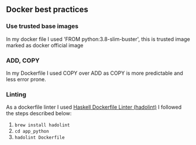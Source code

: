## Docker best practices

### Use trusted base images
In my docker file I used 'FROM python:3.8-slim-buster',
this is trusted image marked as docker official image

### ADD, COPY
In my Dockerfile I used COPY over ADD as COPY is more predictable and less error prone.

### Linting
As a dockerfile linter I used [Haskell Dockerfile Linter (hadolint)](https://github.com/hadolint/hadolint)
I followed the steps described below:
1) `brew install hadolint`
2) `cd app_python`
3) `hadolint Dockerfile`